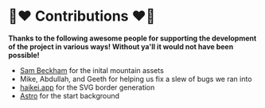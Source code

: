 # 📣❤️ Contributions ❤️📣

**Thanks to the following awesome people for supporting the development of the project in various ways! Without ya'll it would not have been possible!**

- [Sam Beckham](https://github.com/samdbeckham/blog) for the inital mountain assets
- Mike, Abdullah, and Geeth for helping us fix a slew of bugs we ran into
- [haikei.app](https://app.haikei.app/) for the SVG border generation
- [Astro](https://github.com/withastro/astro.build) for the start background
